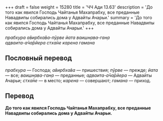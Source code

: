 +++
draft = false
weight = 15280
title = 'ЧЧ Ади 13.63'
description = 'До того как явился Господь Чайтанья Махапрабху, все преданные Навадвипы собирались дома у Адвайты Ачарьи.'
summary = 'До того как явился Господь Чайтанья Махапрабху, все преданные Навадвипы собирались дома у Адвайты Ачарьи.'
+++

_прабхура а̄вирбха̄ва-пӯрве йата ваишн̣ава-ган̣а  
адваита-а̄ча̄рйера стха̄не карена гамана_

## Пословный перевод

_прабхура_ — Господа; _а̄вирбха̄ва_ — пришествия; _пӯрве_ — прежде; _йата_ — все; _ваишн̣ава_\-_ган̣а_ — преданные; _адваита_\-_а̄ча̄рйера_ — Адвайты Ачарьи; _стха̄не_ — в место; _карена_ — совершают; _гамана_ — приход.

## Перевод

**До того как явился Господь Чайтанья Махапрабху, все преданные Навадвипы собирались дома у Адвайты Ачарьи.**
